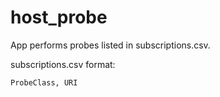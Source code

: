 # host_probe
App performs probes listed in subscriptions.csv. 

subscriptions.csv format:  

```
ProbeClass, URI
```


